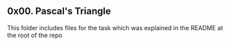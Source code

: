 ## 0x00. Pascal's Triangle

This folder includes files for the task which was explained in the README at the root of the repo
